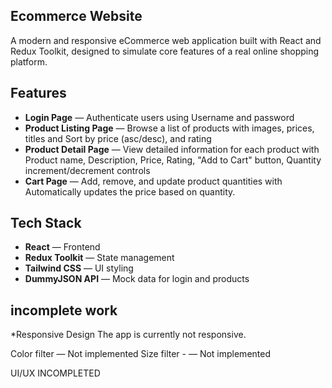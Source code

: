  ## Ecommerce Website

A modern and responsive eCommerce web application built with React and Redux Toolkit, designed to simulate core features of a real online shopping platform.

## Features

- **Login Page** — Authenticate users using Username and password 
- **Product Listing Page** — Browse a list of products with images, prices, titles and Sort by price (asc/desc), and rating
- **Product Detail Page** — View detailed information for each product with Product name, Description, Price, Rating, "Add to Cart" button, Quantity increment/decrement controls 
- **Cart Page** — Add, remove, and update product quantities with Automatically updates the price based on quantity.

##  Tech Stack

- **React** — Frontend
- **Redux Toolkit** — State management 
- **Tailwind CSS** —  UI styling
- **DummyJSON API** — Mock data for login and products 

## incomplete work 


*Responsive Design The app is currently not responsive. 

Color filter — Not implemented
Size filter - — Not implemented 

UI/UX INCOMPLETED 
